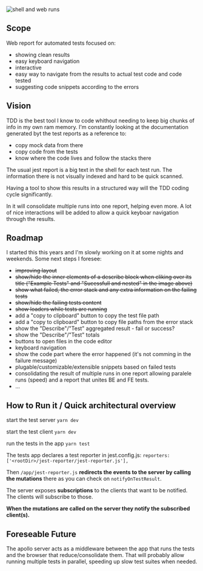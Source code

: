 

![shell and web runs](https://user-images.githubusercontent.com/217240/88461498-64c22b00-ce7a-11ea-8ea2-a530e7bdac9e.png)

Scope
---

Web report for automated tests focused on:
- showing clean results
- easy keyboard navigation
- interactive
- easy way to navigate from the results to actual test code and code tested
- suggesting code snippets according to the errors

Vision
---

TDD is the best tool I know to code whithout needing to keep big chunks of info in my own ram memory. I'm constantly looking at the documentation generated byt the test reports as a reference to: 

- copy mock data from there
- copy code from the tests
- know where the code lives and follow the stacks there

The usual jest report is a big text in the shell for each test run. The information there is not visually indexed and hard to be quick scanned. 

Having a tool to show this results in a structured way will the TDD coding cycle significantly. 

In it will consolidate multiple runs into one report, helping even more. A lot of nice interactions will be added to allow a quick keyboar navigation through the results.

Roadmap
---
I started this this years and I'm slowly working on it at some nights and weekends. Some next steps I foresee: 
- ~~improving layout~~
- ~~show/hide the inner elements of a describe block when cliking over its title ("Example Tests" and "Sucessfull and nested" in the image above)~~
- ~~show what failed, the error stack and any extra information on the failing tests~~
- ~~show/hide the failing tests content~~
- ~~show loaders while tests are running~~
- add a "copy to clipboard" button to copy the test file path
- add a "copy to clipboard" button to copy file paths from the error stack
- show the "Describe"/"Test" aggregated result - fail or success? 
- show the "Describe"/"Test" totals
- buttons to open files in the code editor
- keyboard navigation
- show the code part where the error happened (it's not comming in the failure message)
- plugable/customizable/extensible snippets based on failed tests
- consolidating the result of multiple runs in one report allowing paralele runs (speed) and a report that unites BE and FE tests. 
- ...

How to Run it / Quick architectural overview
---

start the test server
`yarn dev`

start the test client
`yarn dev`

run the tests in the app
`yarn test`

The tests app declares a test reporter in jest.config.js:
`reporters: ['<rootDir>/jest-reporter/jest-reporter.js'],`

Then `/app/jest-reporter.js` **redirects the events to the server by calling the mutations** there as you can check on `notifyOnTestResult`.

The server exposes **subscriptions** to the clients that want to be notified. The clients will subscribe to those. 

**When the mutations are called on the server they notify the subscribed client(s).**


Foreseable Future
---

The apollo server acts as a middleware between the app that runs the tests and the browser that reduce/consolidate them. That will probably allow running multiple tests in parallel, speeding up slow test suites when needed. 


